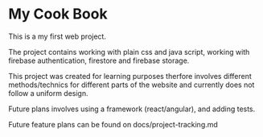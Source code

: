 # My Cook Book

This is a my first web project.

The project contains working with plain css and java script,
working with firebase authentication, firestore and firebase storage.

This project was created for learning purposes therfore involves different
methods/technics for different parts of the website and currently does not
follow a uniform design.

Future plans involves using a framework (react/angular), and adding tests.

Future feature plans can be found on docs/project-tracking.md
